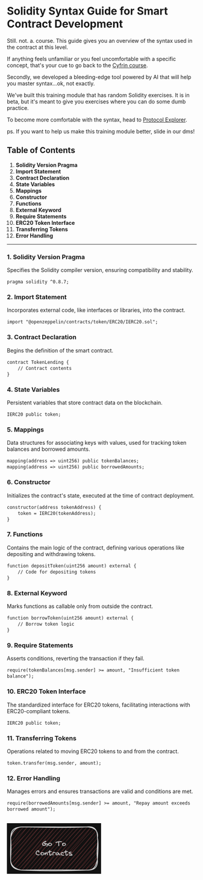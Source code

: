 # Solidity Syntax Guide for Smart Contract Development

Still. not. a. course.
This guide gives you an overview of the syntax used in the contract at this level.

If anything feels unfamiliar or you feel uncomfortable with a specific concept, that's your cue to go back to the [Cyfrin course](https://updraft.cyfrin.io/courses/solidity).

Secondly, we developed a bleeding-edge tool powered by AI that will help you master syntax...ok, not exactly.

We've built this training module that has random Solidity exercises. It is in beta, but it's meant to give you exercises where you can do some dumb practice.

To become more comfortable with the syntax, head to [Protocol Explorer](https://www.protocolexplorer.com/exercises).

ps. If you want to help us make this training module better, slide in our dms!
## Table of Contents

1. **Solidity Version Pragma**
2. **Import Statement**
3. **Contract Declaration**
4. **State Variables**
5. **Mappings**
6. **Constructor**
7. **Functions**
8. **External Keyword**
9. **Require Statements**
10. **ERC20 Token Interface**
11. **Transferring Tokens**
12. **Error Handling**

---

### 1. Solidity Version Pragma
Specifies the Solidity compiler version, ensuring compatibility and stability.
```solidity
pragma solidity ^0.8.7;
```

### 2. Import Statement
Incorporates external code, like interfaces or libraries, into the contract.
```solidity
import "@openzeppelin/contracts/token/ERC20/IERC20.sol";
```

### 3. Contract Declaration
Begins the definition of the smart contract.
```solidity
contract TokenLending {
    // Contract contents
}
```

### 4. State Variables
Persistent variables that store contract data on the blockchain.
```solidity
IERC20 public token;
```

### 5. Mappings
Data structures for associating keys with values, used for tracking token balances and borrowed amounts.
```solidity
mapping(address => uint256) public tokenBalances;
mapping(address => uint256) public borrowedAmounts;
```

### 6. Constructor
Initializes the contract's state, executed at the time of contract deployment.
```solidity
constructor(address tokenAddress) {
    token = IERC20(tokenAddress);
}
```

### 7. Functions
Contains the main logic of the contract, defining various operations like depositing and withdrawing tokens.
```solidity
function depositToken(uint256 amount) external {
    // Code for depositing tokens
}
```

### 8. External Keyword
Marks functions as callable only from outside the contract.
```solidity
function borrowToken(uint256 amount) external {
    // Borrow token logic
}
```

### 9. Require Statements
Asserts conditions, reverting the transaction if they fail.
```solidity
require(tokenBalances[msg.sender] >= amount, "Insufficient token balance");
```

### 10. ERC20 Token Interface
The standardized interface for ERC20 tokens, facilitating interactions with ERC20-compliant tokens.
```solidity
IERC20 public token;
```

### 11. Transferring Tokens
Operations related to moving ERC20 tokens to and from the contract.
```solidity
token.transfer(msg.sender, amount);
```

### 12. Error Handling
Manages errors and ensures transactions are valid and conditions are met.
```solidity
require(borrowedAmounts[msg.sender] >= amount, "Repay amount exceeds borrowed amount");
```
[<img alt="start here" width="250px" src="../../images/contracts.png" />](./Final-Assignment/Readme.md)
---